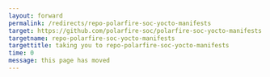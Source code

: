 ```yaml
---
layout: forward
permalink: /redirects/repo-polarfire-soc-yocto-manifests
target: https://github.com/polarfire-soc/polarfire-soc-yocto-manifests
targetname: repo-polarfire-soc-yocto-manifests
targettitle: taking you to repo-polarfire-soc-yocto-manifests
time: 0
message: this page has moved
---
```

